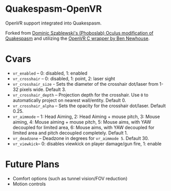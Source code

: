 # Quakespasm-OpenVR
OpenVR support integrated into Quakespasm.

Forked from [Dominic Szablewski's (Phoboslab) Oculus modification of Quakespasm](https://github.com/phoboslab/Quakespasm-Rift) and utilizing the [OpenVR C wrapper by Ben Newhouse](https://github.com/newhouseb/openvr-c).

# Cvars

* `vr_enabled` – 0: disabled, 1: enabled
* `vr_crosshair` – 0: disabled, 1: point, 2: laser sight
* `vr_crosshair_size` - Sets the diameter of the crosshair dot/laser from 1-32 pixels wide. Default 3.
* `vr_crosshair_depth` – Projection depth for the crosshair. Use `0` to automatically project on nearest wall/entity. Default 0.
* `vr_crosshair_alpha` – Sets the opacity for the crosshair dot/laser. Default 0.25.
* `vr_aimmode` – 1: Head Aiming, 2: Head Aiming + mouse pitch, 3: Mouse aiming, 4: Mouse aiming + mouse pitch, 5: Mouse aims, with YAW decoupled for limited area, 6: Mouse aims, with YAW decoupled for limited area and pitch decoupled completely. Default 1.
* `vr_deadzone` – Deadzone in degrees for `vr_aimmode 5`. Default 30.
* `vr_viewkick`– 0: disables viewkick on player damage/gun fire, 1: enable

# Future Plans

* Comfort options (such as tunnel vision/FOV reduction)
* Motion controls
